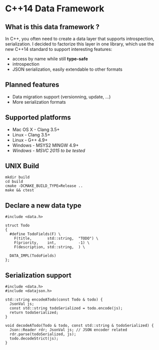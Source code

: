 C++14 Data Framework
====================

What is this data framework ?
-----------------------------
In C++, you often need to create a data layer that supports introspection, serialization. I decided to factorize this layer in one library, which use the new C++14 standard to support interesting features:
  - access by name while still **type-safe**
  - introspection
  - JSON serialization, easily extendable to other formats


Planned features
----------------
  - Data migration support (versionning, update, ...)
  - More serialization formats


Supported platforms
-------------------
  - Mac OS X - Clang 3.5+
  - Linux - Clang 3.5+
  - Linux - G++ 4.9+
  - Windows - MSYS2 MINGW 4.9+
  - *Windows - MSVC 2015 to be tested*


UNIX Build
----------
    mkdir build
    cd build
    cmake -DCMAKE_BUILD_TYPE=Release ..
    make && ctest


Declare a new data type
-----------------------
    #include <data.h>

    struct Todo
    {
      #define TodoFields(F) \
        F(title,       std::string,  "TODO") \
        F(priority,    int,          -1) \
        F(description, std::string,  ) \

      DATA_IMPL(TodoFields)
    };


Serialization support
---------------------

    #include <data.h>
    #include <datajson.h>

    std::string encodeATodo(const Todo & todo) {
      JsonVal js;
      const std::string todoSerialized = todo.encode(js);
      return todoSerialized;
    }

    void decodeATodo(Todo & todo, const std::string & todoSerialized) {
      Json::Reader rdr; JsonVal js; // JSON encoder related
      rdr.parse(todoSerialized, js);
      todo.decodeStrict(js);
    }
